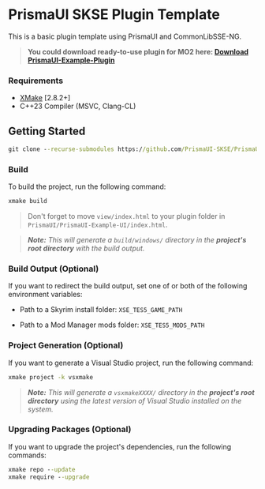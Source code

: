 # PrismaUI SKSE Plugin Template

This is a basic plugin template using PrismaUI and CommonLibSSE-NG.

> **You could download ready-to-use plugin for MO2 here: [Download PrismaUI-Example-Plugin](https://github.com/PrismaUI-SKSE/PrismaUI-Wiki/releases)**

### Requirements
* [XMake](https://xmake.io) [2.8.2+]
* C++23 Compiler (MSVC, Clang-CL)

## Getting Started
```bat
git clone --recurse-submodules https://github.com/PrismaUI-SKSE/PrismaUI-Example-Plugin.git
```

### Build
To build the project, run the following command:
```bat
xmake build
```

> Don't forget to move `view/index.html` to your plugin folder in `PrismaUI/PrismaUI-Example-UI/index.html`.

> ***Note:*** *This will generate a `build/windows/` directory in the **project's root directory** with the build output.*

### Build Output (Optional)
If you want to redirect the build output, set one of or both of the following environment variables:

- Path to a Skyrim install folder: `XSE_TES5_GAME_PATH`

- Path to a Mod Manager mods folder: `XSE_TES5_MODS_PATH`

### Project Generation (Optional)
If you want to generate a Visual Studio project, run the following command:
```bat
xmake project -k vsxmake
```

> ***Note:*** *This will generate a `vsxmakeXXXX/` directory in the **project's root directory** using the latest version of Visual Studio installed on the system.*

### Upgrading Packages (Optional)
If you want to upgrade the project's dependencies, run the following commands:
```bat
xmake repo --update
xmake require --upgrade
```
